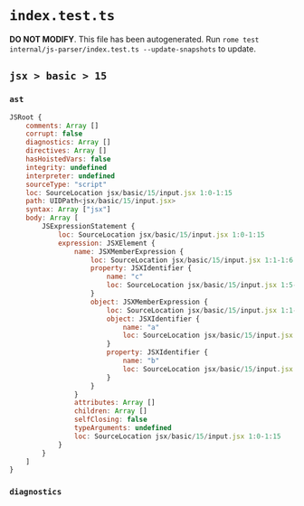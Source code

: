 # `index.test.ts`

**DO NOT MODIFY**. This file has been autogenerated. Run `rome test internal/js-parser/index.test.ts --update-snapshots` to update.

## `jsx > basic > 15`

### `ast`

```javascript
JSRoot {
	comments: Array []
	corrupt: false
	diagnostics: Array []
	directives: Array []
	hasHoistedVars: false
	integrity: undefined
	interpreter: undefined
	sourceType: "script"
	loc: SourceLocation jsx/basic/15/input.jsx 1:0-1:15
	path: UIDPath<jsx/basic/15/input.jsx>
	syntax: Array ["jsx"]
	body: Array [
		JSExpressionStatement {
			loc: SourceLocation jsx/basic/15/input.jsx 1:0-1:15
			expression: JSXElement {
				name: JSXMemberExpression {
					loc: SourceLocation jsx/basic/15/input.jsx 1:1-1:6
					property: JSXIdentifier {
						name: "c"
						loc: SourceLocation jsx/basic/15/input.jsx 1:5-1:6
					}
					object: JSXMemberExpression {
						loc: SourceLocation jsx/basic/15/input.jsx 1:1-1:4
						object: JSXIdentifier {
							name: "a"
							loc: SourceLocation jsx/basic/15/input.jsx 1:1-1:2
						}
						property: JSXIdentifier {
							name: "b"
							loc: SourceLocation jsx/basic/15/input.jsx 1:3-1:4
						}
					}
				}
				attributes: Array []
				children: Array []
				selfClosing: false
				typeArguments: undefined
				loc: SourceLocation jsx/basic/15/input.jsx 1:0-1:15
			}
		}
	]
}
```

### `diagnostics`

```

```

